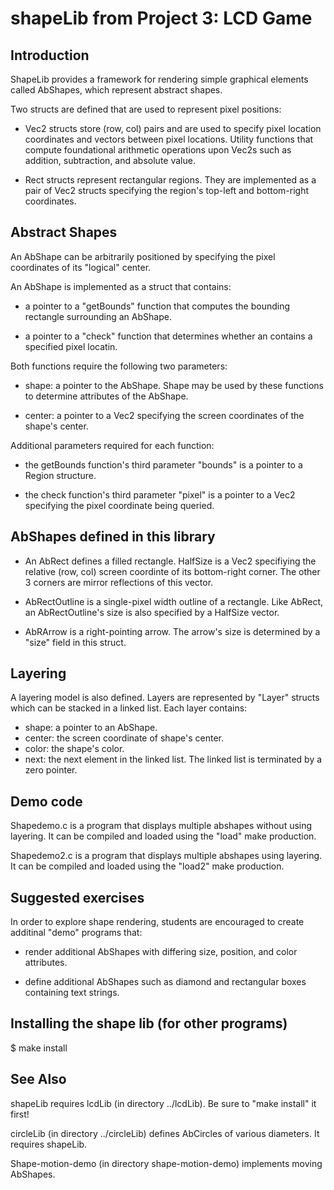 # shapeLib from Project 3: LCD Game
## Introduction

ShapeLib provides a framework for rendering simple graphical elements called AbShapes, which represent abstract shapes.

Two structs are defined that are used to represent pixel positions:

 - Vec2 structs store (row, col) pairs and are used to specify pixel location coordinates and 
   vectors between pixel locations.  Utility functions that compute foundational arithmetic 
   operations upon Vec2s such as addition, subtraction, and absolute value.

 - Rect structs represent rectangular regions.   They are implemented as a pair of Vec2 structs 
   specifying the region's top-left and bottom-right coordinates.

## Abstract Shapes

An AbShape can be arbitrarily positioned by specifying the pixel coordinates of its "logical" center.

An AbShape is implemented as a struct that contains:

 - a pointer to a "getBounds" function that computes the bounding rectangle surrounding an AbShape.

 - a pointer to a "check" function that determines whether an contains a specified pixel locatin.

Both functions require the following two parameters:

 - shape: a pointer to the AbShape.  Shape may be used by these functions to determine attributes of the AbShape.

 - center: a pointer to a Vec2 specifying the screen coordinates of the shape's center.

Additional parameters required for each function:

 - the getBounds function's third parameter "bounds" is a pointer to a Region structure.

 - the check function's third parameter "pixel" is a pointer to a Vec2 specifying the pixel 
   coordinate being queried.


## AbShapes defined in this library

 - An AbRect defines a filled rectangle.  HalfSize is a Vec2 specifiying the relative (row, col) 
   screen coordinte of its bottom-right corner.  The other 3 corners are mirror 
   reflections of this vector.  

 - AbRectOutline is a single-pixel width outline of a rectangle.  Like AbRect, an AbRectOutline's 
   size is also specified by a HalfSize vector.
 
 - AbRArrow is a right-pointing arrow.  The arrow's size is determined by a "size" field in this 
   struct.

## Layering

A layering model is also defined.  Layers are represented by "Layer" structs which can be stacked in a linked list.  Each layer contains:

 - shape: a pointer to an AbShape.
 - center: the screen coordinate of shape's center.
 - color: the shape's color.
 - next: the next element in the linked list.  The linked list is terminated by a zero pointer.

## Demo code

Shapedemo.c is a program that displays multiple abshapes without using layering.  It can be compiled and loaded using the "load" make
production.

Shapedemo2.c is a program that displays multiple abshapes using layering.  It can be compiled and loaded using the "load2" make
production.

## Suggested exercises

In order to explore shape rendering, students are encouraged to create additinal "demo" programs that: 

 - render additional AbShapes with differing size, position, and color attributes.

 - define additional AbShapes such as diamond and rectangular boxes containing text strings.

## Installing the shape lib (for other programs)

$ make install

## See Also

shapeLib requires lcdLib (in directory ../lcdLib).  Be sure to "make install" it first!

circleLib (in directory ../circleLib) defines AbCircles of various diameters.  It requires shapeLib.

Shape-motion-demo (in directory shape-motion-demo) implements moving AbShapes.

